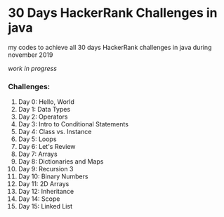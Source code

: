 # 30 Days HackerRank Challenges in java
my codes to achieve all 30 days HackerRank challenges in java during november 2019

*work in progress*

<h3>Challenges:</h3>
<ol>
  <li> Day 0: Hello, World</li>
  <li> Day 1: Data Types</li>
  <li> Day 2: Operators</li>
  <li> Day 3: Intro to Conditional Statements </li>
  <li> Day 4: Class vs. Instance</li>
  <li> Day 5: Loops </li>
  <li> Day 6: Let's Review</li>
  <li> Day 7: Arrays </li>
  <li> Day 8: Dictionaries and Maps </li>
  <li> Day 9: Recursion 3</li>
  <li> Day 10: Binary Numbers </li>
  <li> Day 11: 2D Arrays</li>
  <li> Day 12: Inheritance </li>
  <li> Day 14: Scope </li>
  <li> Day 15: Linked List</li>
